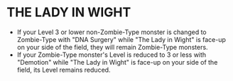 # THE LADY IN WIGHT

*   If your Level 3 or lower non-Zombie-Type monster is changed to Zombie-Type with "DNA Surgery" while "The Lady in Wight" is face-up on your side of the field, they will remain Zombie-Type monsters.
*   If your Zombie-Type monster's Level is reduced to 3 or less with "Demotion" while "The Lady in Wight" is face-up on your side of the field, its Level remains reduced.
